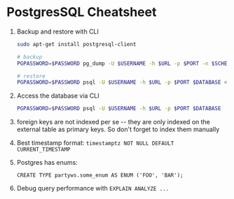 # PostgresSQL Cheatsheet

1. Backup and restore with CLI
    ```bash
    sudo apt-get install postgresql-client

    # backup
    PGPASSWORD=$PASSWORD pg_dump -U $USERNAME -h $URL -p $PORT -n $SCHEMA $DATABASE > dump-file.sql

    # restore
    PGPASSWORD=$PASSWORD psql -U $USERNAME -h $URL -p $PORT $DATABASE < dump-file.sql
    ```

1. Access the database via CLI
    ```bash
    PGPASSWORD=$PASSWORD psql -U $USERNAME -h $URL -p $PORT $DATABASE
    ```

1. foreign keys are not indexed per se -- they are only indexed on the external table as primary keys. So don't forget to index them manually

1. Best timestamp format: `timestamptz NOT NULL DEFAULT CURRENT_TIMESTAMP`

1. Postgres has enums:
    ```postgres
    CREATE TYPE partyws.some_enum AS ENUM ('FOO', 'BAR');
    ```

1. Debug query performance with `EXPLAIN ANALYZE ...`
